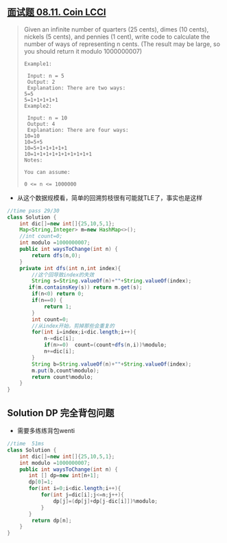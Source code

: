 ## [面试题 08.11. Coin LCCI](https://leetcode-cn.com/problems/coin-lcci/)

> Given an infinite number of quarters (25 cents), dimes (10 cents), nickels (5 cents), and pennies (1 cent), write code to calculate the number of ways of representing n cents. (The result may be large, so you should return it modulo 1000000007)
>
> ```
> Example1:
> 
>  Input: n = 5
>  Output: 2
>  Explanation: There are two ways:
> 5=5
> 5=1+1+1+1+1
> Example2:
> 
>  Input: n = 10
>  Output: 4
>  Explanation: There are four ways:
> 10=10
> 10=5+5
> 10=5+1+1+1+1+1
> 10=1+1+1+1+1+1+1+1+1+1
> Notes:
> 
> You can assume:
> 
> 0 <= n <= 1000000
> ```
>
> 
>

* 从这个数据规模看，简单的回溯剪枝很有可能就TLE了，事实也是这样

```java
//time pass 29/30
class Solution {
    int dic[]=new int[]{25,10,5,1};
    Map<String,Integer> m=new HashMap<>();
    //int count=0;
    int modulo =1000000007;
    public int waysToChange(int n) {
        return dfs(n,0);
    }
    private int dfs(int n,int index){
        //这个回导致index的失效
        String s=String.valueOf(n)+""+String.valueOf(index);
       if(m.containsKey(s)) return m.get(s);
        if(n<0) return 0;
        if(n==0) {
            return 1;
        }
        int count=0;
        //从index开始，剪掉那些会重复的
        for(int i=index;i<dic.length;i++){
            n-=dic[i];
            if(n>=0)  count=(count+dfs(n,i))%modulo;
            n+=dic[i];
        }
        String b=String.valueOf(n)+""+String.valueOf(index);
        m.put(b,count%modulo);
        return count%modulo;
    }
}
```

## Solution DP 完全背包问题

* 需要多练练背包wenti

```java
//time  51ms
class Solution {
    int dic[]=new int[]{25,10,5,1};
    int modulo =1000000007;
    public int waysToChange(int n) {
       int [] dp=new int[n+1];
       dp[0]=1;
       for(int i=0;i<dic.length;i++){
           for(int j=dic[i];j<=n;j++){
               dp[j]=(dp[j]+dp[j-dic[i]])%modulo;
           }
       }
        return dp[n];
    }
}
```

